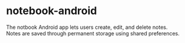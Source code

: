 # notebook-android 

The notbook Android app lets users create, edit, and delete notes. <br/>
Notes are saved through permanent storage using shared preferences. 
